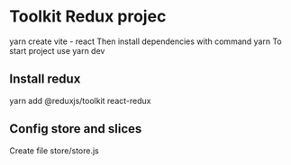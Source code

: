 # Toolkit Redux projec
yarn create vite - react
Then install dependencies with command yarn
To start project use yarn dev

## Install redux
yarn add @reduxjs/toolkit react-redux

## Config store and slices
Create file store/store.js 